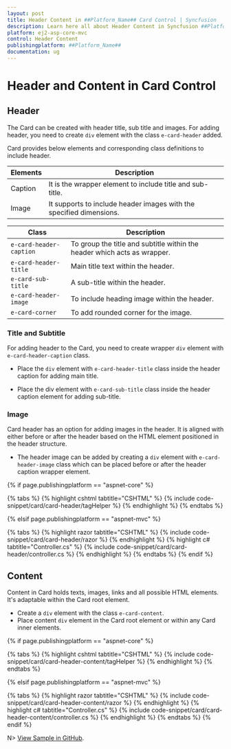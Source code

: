 ```yaml
---
layout: post
title: Header Content in ##Platform_Name## Card Control | Syncfusion
description: Learn here all about Header Content in Syncfusion ##Platform_Name## Card control of Syncfusion Essential JS 2 and more.
platform: ej2-asp-core-mvc
control: Header Content
publishingplatform: ##Platform_Name##
documentation: ug
---
```



# Header and Content in Card Control

## Header

The Card can be created with header title, sub title and images. For adding header, you need to create `div` element with the class `e-card-header` added.

Card provides below elements and corresponding class definitions to include header.

Elements   | Description
------------ | -------------
Caption | It is the wrapper element to include title and sub-title.
Image | It supports to include header images with the specified dimensions.

Class   | Description
------------ | -------------
`e-card-header-caption` | To group the title and subtitle within the header which acts as wrapper.
`e-card-header-title` |  Main title text within the header.
`e-card-sub-title` | A sub-title within the header.
`e-card-header-image` | To include heading image within the header.
`e-card-corner` | To add rounded corner for the image.

### Title and Subtitle

For adding header to the Card, you need to create wrapper `div` element with `e-card-header-caption` class.

* Place the `div` element with `e-card-header-title` class inside the header caption for adding main title.

* Place the div element with `e-card-sub-title` class inside the header caption element for adding sub-title.

### Image

Card header has an option for adding images in the header. It is aligned with either before or after the header based on the HTML element positioned in the header structure.

* The header image can be added by creating a `div` element with `e-card-header-image` class which can be placed before or after the header caption wrapper element.

{% if page.publishingplatform == "aspnet-core" %}

{% tabs %}
{% highlight cshtml tabtitle="CSHTML" %}
{% include code-snippet/card/card-header/tagHelper %}
{% endhighlight %}
{% endtabs %}

{% elsif page.publishingplatform == "aspnet-mvc" %}

{% tabs %}
{% highlight razor tabtitle="CSHTML" %}
{% include code-snippet/card/card-header/razor %}
{% endhighlight %}
{% highlight c# tabtitle="Controller.cs" %}
{% include code-snippet/card/card-header/controller.cs %}
{% endhighlight %}
{% endtabs %}
{% endif %}



## Content

Content in Card holds texts, images, links and all possible HTML elements. It's adaptable within the Card root element.

* Create a `div` element with the class `e-card-content`.
* Place content `div` element in the Card root element or within any Card inner elements.

{% if page.publishingplatform == "aspnet-core" %}

{% tabs %}
{% highlight cshtml tabtitle="CSHTML" %}
{% include code-snippet/card/card-header-content/tagHelper %}
{% endhighlight %}
{% endtabs %}

{% elsif page.publishingplatform == "aspnet-mvc" %}

{% tabs %}
{% highlight razor tabtitle="CSHTML" %}
{% include code-snippet/card/card-header-content/razor %}
{% endhighlight %}
{% highlight c# tabtitle="Controller.cs" %}
{% include code-snippet/card/card-header-content/controller.cs %}
{% endhighlight %}
{% endtabs %}
{% endif %}

N> [View Sample in GitHub](https://github.com/SyncfusionExamples/ASP-NET-Core-UG-Examples/tree/main/Card/CardUGSample).